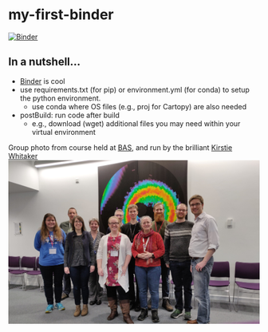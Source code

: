 # my-first-binder

[![Binder](https://mybinder.org/badge_logo.svg)](https://mybinder.org/v2/gh/scott-hosking/my-first-binder/master)

## In a nutshell...
* [Binder](https://mybinder.org/) is cool
* use requirements.txt (for pip) or environment.yml (for conda) to setup the python environment.
  * use conda where OS files (e.g., proj for Cartopy) are also needed
* postBuild: run code after build
  * e.g., download (wget) additional files you may need within your virtual environment

Group photo from course held at [BAS](http://www.bas.ac.uk), and run by the brilliant [Kirstie Whitaker](https://twitter.com/kirstie_j)
[![photo](https://raw.githubusercontent.com/scott-hosking/my-first-binder/master/BoostReproducibilityBinder_BAS_2020-01-31.jpg)](https://raw.githubusercontent.com/scott-hosking/my-first-binder/master/BoostReproducibilityBinder_BAS_2020-01-31.jpg)

